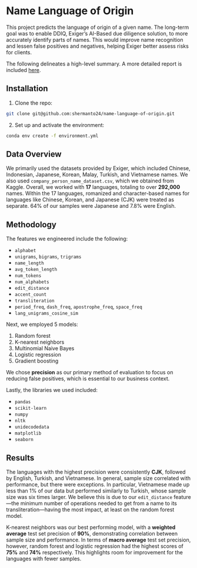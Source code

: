 # Name Language of Origin

This project predicts the language of origin of a given name. The long-term goal was to enable DDIQ, Exiger’s AI-Based due diligence solution, to more accurately identify parts of names. This would improve name recognition and lessen false positives and negatives, helping Exiger better assess risks for clients.

The following delineates a high-level summary. A more detailed report is included [here](report.pdf).

## Installation

1. Clone the repo:

```bash
git clone git@github.com:shermanto24/name-language-of-origin.git
```

2. Set up and activate the environment:

```bash
conda env create -f environment.yml
```

## Data Overview

We primarily used the datasets provided by Exiger, which included Chinese, Indonesian, Japanese, Korean, Malay, Turkish, and Vietnamese names. We also used `company_person_name_dataset.csv`, which we obtained from Kaggle. Overall, we worked with **17** languages, totaling to over **292,000** names. Within the 17 languages, romanized and character-based names for languages like Chinese, Korean, and Japanese (CJK) were treated as separate. 64% of our samples were Japanese and 7.8% were English. 

## Methodology

The features we engineered include the following:
- `alphabet`
- `unigrams`, `bigrams`, `trigrams`
- `name_length`
- `avg_token_length`
- `num_tokens`
- `num_alphabets`
- `edit_distance`
- `accent_count`
- `transliteration`
- `period_freq`, `dash_freq`, `apostrophe_freq`, `space_freq`
- `lang_unigrams_cosine_sim`

Next, we employed 5 models:
1. Random forest
2. K-nearest neighbors
3. Multinomial Naive Bayes
4. Logistic regression
5. Gradient boosting

We chose **precision** as our primary method of evaluation to focus on reducing false positives, which is essential to our business context.

Lastly, the libraries we used included:
- `pandas`
- `scikit-learn`
- `numpy`
- `nltk`
- `unidecodedata`
- `matplotlib`
- `seaborn`

## Results

The languages with the highest precision were consistently **CJK**, followed by English, Turkish, and Vietnamese. In general, sample size correlated with performance, but there were exceptions. In particular, Vietnamese made up less than 1% of our data but performed similarly to Turkish, whose sample size was six times larger. We believe this is due to our `edit_distance` feature—the minimum number of operations needed to get from a name to its transliteration—having the most impact, at least on the random forest model.

K-nearest neighbors was our best performing model, with a **weighted average** test set precision of **90%**, demonstrating correlation between sample size and performance. In terms of **macro average** test set precision, however, random forest and logistic regression had the highest scores of **75%** and **74%** respectively. This highlights room for improvement for the languages with fewer samples.